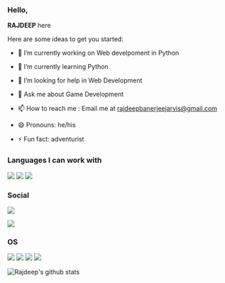 ### Hello,
**RAJDEEP** here 

Here are some ideas to get you started:

- 🔭 I’m currently working on Web develpoment in Python
- 🌱 I’m currently learning Python

- 🤔 I’m looking for help in Web Development
- 💬 Ask me about Game Development
- 📫 How to reach me : Email me at rajdeepbanerjeejarvis@gmail.com
- 😄 Pronouns: he/his
- ⚡ Fun fact: adventurist


### Languages I can work with
![](https://img.shields.io/badge/c-23cc59?&style=for-the-badge&logo=c&logoColor=white)
![](https://img.shields.io/badge/python-2d043f?&style=for-the-badge&logo=python&logoColor=white)
![](https://img.shields.io/badge/java-5382a1?&style=for-the-badge&logo=java&logoColor=white")

### Social

[![](https://img.shields.io/badge/Facebook-1877F2?style=for-the-badge&logo=facebook&logoColor=white)](https://www.facebook.com/raj.banerjee.14606)

[![](https://img.shields.io/badge/Discord-7289DA?&style=for-the-badge&logo=discord&logoColor=white)](https://discord.gg/vn6aXgtM)
### OS
![](https://img.shields.io/badge/Android-3DDC84?style=for-the-badge&logo=android&logoColor=white)
![](https://img.shields.io/badge/Windows-0078D6?style=for-the-badge&logo=windows&logoColor=white)
![](https://img.shields.io/badge/Ubuntu-E95420?style=for-the-badge&logo=ubuntu&logoColor=white)
![](https://img.shields.io/badge/fedora-0000d0?style=for-the-badge&logo=fedora&logoColor=white)

![Rajdeep's github stats](https://github-readme-stats.vercel.app/api?username=wtkjarvis&count_private=true)
